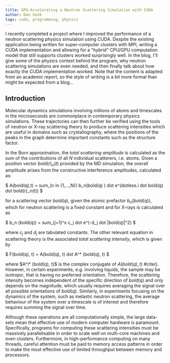 ```yaml
---
title: GPU-Accelerating a Neutron Scattering Simulation with CUDA
author: Dan Vonk
tags: cuda, programming, physics
---
```



I recently completed a project where I improved the performance of a neutron
scattering physics simulation using CUDA. Despite the existing application being
written for super-computer clusters with MPI, writing a CUDA implementation and
allowing for a "hybrid" CPU/GPU computation model that still supports clusters
worked surprisingly well. In the blog, I'll give some of the physics context
behind the program, why neutron scattering simulations are even needed, and then
finally talk about how exactly the CUDA implementation worked. Note that the content is
adapted from an academic report, so the style of writing is a bit more formal
than might be expected from a blog...

Introduction
---


Molecular dynamics simulations involving millions of atoms and timescales in the
microseconds are commonplace in contemporary physics simulations. These
trajectories can then further be verified using the tools of neutron or X-ray
scattering theory to produce scattering intensities which are useful in domains
such as crystallography, where the positions of the peaks in the graph determine
important constants such as the structure factor.

In the Born approximation, the _total scattering amplitude_ is calculated as the
sum of the contributions of all $N$ individual scatterers, i.e. atoms. Given a position vector $bold(r)_n (t)$ provided by
the MD simulation, the overall amplitude arises from the constructive
interference amplitudes, calculated as:

$ A\(bold(q),t\) = sum_(n in {1,...,N}) b_n\(bold(q) \) dot e^(dotless.i dot
bold(q) dot bold(r)_n\(t\)) $

for a scattering vector $bold(q)$, given the atomic prefactor $b_n (bold(q))$,
which for neutron scattering is a fixed constant and for X-rays is calculated as

$ b_n (bold(q)) = sum_(j=1)^x c_j dot e^(-d_j dot |bold(q)|^2) $

where $c_j$ and $d_j$ are tabulated constants. The other relevant equation in
scattering theory is the associated _total scattering intensity_, which is given
by

$ F(bold(q), t) = A(bold(q), t) dot A^\* (bold(q), t) $

where $A^\* (bold(q), t)$ is the complex conjugate of $A(bold(q),t)$
#cite(<lindner2012sassena>). However, in certain experiments, e.g. involving
liquids, the sample may be _isotropic_, that is having no preferred orientation.
Therefore, the scattering intensity becomes independent of the specific
direction of $bold(q)$ and only depends on the magnitude, which usually requires
averaging the signal over all possible orientations of $bold(q)$. Similarly, in
experiments focusing on the dynamics of the system, such as inelastic neutron
scattering, the average behaviour of the system over a timescale is of interest
and therefore requires summing the signal over time.

Although these operations are all computationally simple, the large data-sets
mean that effective use of modern computer hardware is paramount. Specifically,
programs for computing these scattering intensities must be massively
parallelisable in order to scale well on multi-core machines and even clusters.
Furthermore, in high-performance computing on many threads, careful attention
must be paid to memory access patterns in order to make the most effective use
of limited throughput between memory and processors.



<!--more-->
